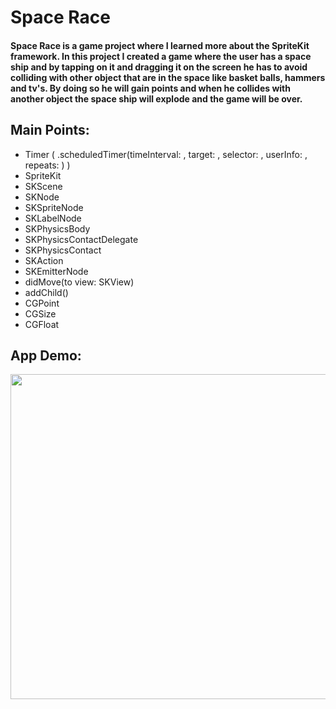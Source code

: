 # Space Race

#### Space Race is a game project where I learned more about the SpriteKit framework. In this project I created a game where the user has a space ship and by tapping on it and dragging it on the screen he has to avoid colliding with other object that are in the space like basket balls, hammers and tv's. By doing so he will gain points and when he collides with another object the space ship will explode and the game will be over.

## Main Points:

* Timer ( .scheduledTimer(timeInterval: , target: , selector: , userInfo: , repeats: ) )
* SpriteKit
* SKScene
* SKNode
* SKSpriteNode
* SKLabelNode
* SKPhysicsBody
* SKPhysicsContactDelegate
* SKPhysicsContact
* SKAction
* SKEmitterNode
* didMove(to view: SKView)
* addChild()
* CGPoint
* CGSize
* CGFloat


## App Demo:

<img src="demo.gif?raw=true" width="695px" height="520">
